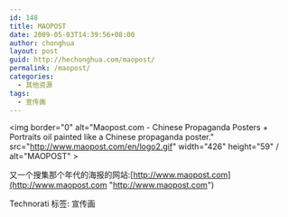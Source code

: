 ```yaml
---
id: 148
title: MAOPOST
date: 2009-05-03T14:39:56+08:00
author: chonghua
layout: post
guid: http://hechonghua.com/maopost/
permalink: /maopost/
categories:
  - 其他资源
tags:
  - 宣传画
---
```

<img border="0" alt="Maopost.com - Chinese Propaganda Posters + Portraits oil painted like a Chinese propaganda poster." src="http://www.maopost.com/en/logo2.gif" width="426" height="59" / alt="MAOPOST" > 

又一个搜集那个年代的海报的网站:[http://www.maopost.com](http://www.maopost.com "http://www.maopost.com")

<div style="padding-bottom: 0px; margin: 0px; padding-left: 0px; padding-right: 0px; display: inline; float: none; padding-top: 0px" id="scid:0767317B-992E-4b12-91E0-4F059A8CECA8:397fdd62-57c6-4678-be6f-9d859ae30876" class="wlWriterEditableSmartContent">
  Technorati 标签: 宣传画
</div>